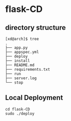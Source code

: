 # flask-CD

## directory structure
```
[xd@arch]$ tree
.
├── app.py
├── appspec.yml
├── deploy
├── install
├── README.md
├── requirements.txt
├── run
├── server.log
└── stop
```

## Local Deployment
```
cd flask-CD
sudo ./deploy
```
